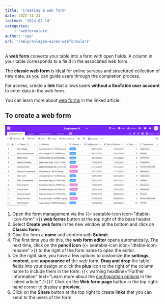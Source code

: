```yaml
---
title: 'Creating a web form'
date: 2022-11-21
lastmod: '2024-02-14'
categories:
    - 'webformulare'
author: 'vge'
url: '/help/anlegen-eines-webformulars'
---
```


A **web form** converts your table into a form with open fields. A column in your table corresponds to a field in the associated web form.

The **classic web form** is ideal for online surveys and structured collection of new data, as you can guide users through the completion process.

For access, create a **link** that allows users **without a SeaTable user account** to enter data in the web form.

You can learn more about [web forms](https://seatable.io/en/docs/webformulare/webformulare/) in the linked article.

## To create a web form

![Create new web form](images/Create-a-web-form.gif)

1. Open the form management via the {{< seatable-icon icon="dtable-icon-form" >}} **web forms** button at the top right of the base header.
2. Select **Create web form** in the new window at the bottom and click on **Classic form**.
3. Give the form a **name** and confirm with **Submit**.
4. The first time you do this, the **web form editor** opens automatically. The next time, click on the **pencil icon** {{< seatable-icon icon="dtable-icon-rename" >}} to the right of the form name to open the editor.
5. On the right side, you have a few options to customize the **settings**, **content**, and **appearance of** the web form. **Drag and drop** the table fields into your design or click the **plus** icon to the right of the column name to include them in the form.
   {{< warning  headline="Further information"  text="Learn more about the [configuration options](https://seatable.io/en/docs/webformulare/konfigurationsmoeglichkeiten-und-optische-anpassungen-eines-webformulars/) in the linked article." />}}7. Click on the **Web form page** button in the top right-hand corner to display a **preview**.
6. Click on the **Share** button at the top right to create **links** that you can send to the users of the form.
